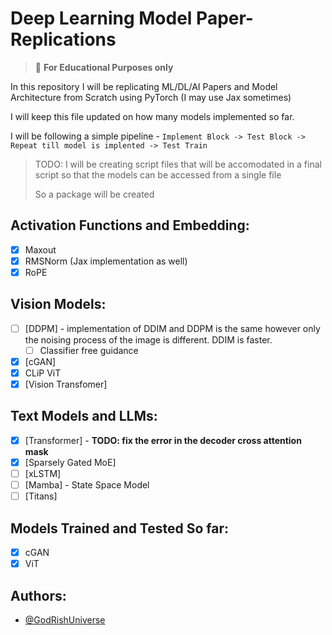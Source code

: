 # Deep Learning Model Paper-Replications

> 📝  **For Educational Purposes only**

In this repository I will be replicating ML/DL/AI Papers and Model Architecture from Scratch using PyTorch (I may use Jax sometimes)

I will keep this file updated on how many models implemented so far.

I will be following a simple pipeline - `Implement Block -> Test Block -> Repeat till model is implented -> Test Train`

> TODO: I will be creating script files that will be accomodated in a final script so that the models can be accessed from a single file
>
> So a package will be created

## Activation Functions and Embedding:

* [X] Maxout
* [X] RMSNorm (Jax implementation as well)
* [X] RoPE

## Vision Models:

* [ ] [DDPM] - implementation of DDIM and DDPM is the same however only the noising process of the image is different. DDIM is faster.
  * [ ] Classifier free guidance
* [X] [cGAN]
* [X] CLiP ViT
* [X] [Vision Transfomer]

## Text Models and LLMs:

* [X] [Transformer] - **TODO: fix the error in the decoder cross attention mask**
* [X] [Sparsely Gated MoE]
* [ ] [xLSTM]
* [ ] [Mamba] - State Space Model
* [ ] [Titans]

## Models Trained and Tested So far:

* [X] cGAN
* [X] ViT

## Authors:

- [@GodRishUniverse](https://github.com/GodRishUniverse)
